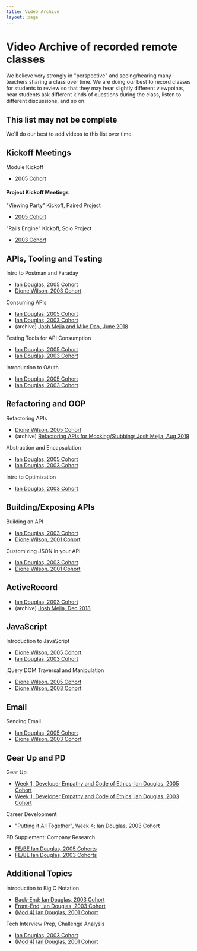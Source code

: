 ```yaml
---
title: Video Archive
layout: page
---
```


# Video Archive of recorded remote classes

We believe very strongly in "perspective" and seeing/hearing many teachers sharing a class over time. We are doing our best to record classes for students to review so that they may hear slightly different viewpoints, hear students ask different kinds of questions during the class, listen to different discussions, and so on.


## This list may not be complete

We'll do our best to add videos to this list over time.


## Kickoff Meetings

Module Kickoff
* [2005 Cohort](https://vimeo.com/449077549/b4524552da)


#### Project Kickoff Meetings

"Viewing Party" Kickoff, Paired Project
* [2005 Cohort](https://vimeo.com/449079054/c1ffb48831)

"Rails Engine" Kickoff, Solo Project
* [2003 Cohort](https://vimeo.com/441945115/cad187f4f0)


## APIs, Tooling and Testing

Intro to Postman and Faraday
* [Ian Douglas, 2005 Cohort](https://vimeo.com/449074625/d13cf271f5)
* [Dione Wilson, 2003 Cohort](https://vimeo.com/441936303/5a42f55a41)

Consuming APIs
* [Ian Douglas, 2005 Cohort](https://vimeo.com/450275848/9519c6410e)
* [Ian Douglas, 2003 Cohort](https://vimeo.com/441933853/f2a98b9559)
* (archive) [Josh Mejia and Mike Dao, June 2018](https://www.youtube.com/watch?v=FcgkfZEv_LI)

Testing Tools for API Consumption
* [Ian Douglas, 2005 Cohort](https://vimeo.com/451221711/1264ca6e7a)
* [Ian Douglas, 2003 Cohort](https://vimeo.com/441938656/0234a0196b)

Introduction to OAuth
* [Ian Douglas, 2005 Cohort](https://vimeo.com/450272502/a80eaf2b63)
* [Ian Douglas, 2003 Cohort](https://vimeo.com/441926366/3d1072226d)


## Refactoring and OOP

Refactoring APIs
* [Dione Wilson, 2005 Cohort](https://vimeo.com/450270705/8b8f6a1202)
* (archive) [Refactoring APIs for Mocking/Stubbing; Josh Mejia, Aug 2019](https://www.youtube.com/watch?v=Okck4Fc557o)

Abstraction and Encapsulation
* [Ian Douglas, 2005 Cohort](https://vimeo.com/450267710/e1db4e3ca4)
* [Ian Douglas, 2003 Cohort](https://vimeo.com/441937652/91941af0f8)

Intro to Optimization
* [Ian Douglas, 2003 Cohort](https://vimeo.com/441953043/25ec05f260)


## Building/Exposing APIs

Building an API
* [Ian Douglas, 2003 Cohort](https://vimeo.com/441942514/9a72728f22)
* [Dione Wilson, 2001 Cohort](https://vimeo.com/441936930/7f726f0ffd)

Customizing JSON in your API
* [Ian Douglas, 2003 Cohort](https://vimeo.com/441943509/16e0c5e8f1)
* [Dione Wilson, 2001 Cohort](https://vimeo.com/441935438/8fe924d4fd)


## ActiveRecord

* [Ian Douglas, 2003 Cohort](https://vimeo.com/441945463/d090c702bb)
* (archive) [Josh Mejia, Dec 2018](https://www.youtube.com/watch?v=OccKyvGvLKE)


## JavaScript

Introduction to JavaScript
* [Dione Wilson, 2005 Cohort](https://vimeo.com/452438318/9c8ba8bd78)
* [Ian Douglas, 2003 Cohort](https://vimeo.com/436181385/e2ae732fcb)

jQuery DOM Traversal and Manipulation
* [Dione Wilson, 2005 Cohort](https://start.interviewing.io/feedback/ItDJUZNk04vT)
* [Dione Wilson, 2003 Cohort](https://vimeo.com/441944539/72f9a78438)


## Email

Sending Email
* [Ian Douglas, 2005 Cohort](https://vimeo.com/452439130/9574785c24)
* [Dione Wilson, 2003 Cohort](https://vimeo.com/441941693/6f787c262f)


## Gear Up and PD

Gear Up
* [Week 1, Developer Empathy and Code of Ethics; Ian Douglas, 2005 Cohort](https://vimeo.com/450267096/dd0b1bfa9d)
* [Week 1, Developer Empathy and Code of Ethics; Ian Douglas, 2003 Cohort](https://vimeo.com/441940143/2cb38d9222)

Career Development
* ["Putting it All Together", Week 4; Ian Douglas, 2003 Cohort](https://vimeo.com/441953601/14fec97d65)

PD Supplement: Company Research
* [FE/BE Ian Douglas, 2005 Cohorts](https://vimeo.com/450272030/5870961a16)
* [FE/BE Ian Douglas, 2003 Cohorts](https://vimeo.com/441941222/da3924f607)


## Additional Topics

Introduction to Big O Notation
* [Back-End; Ian Douglas, 2003 Cohort](https://vimeo.com/441946493/ac1ef11de7)
* [Front-End; Ian Douglas, 2003 Cohort](https://vimeo.com/441951062/1516a80c38)
* [(Mod 4) Ian Douglas, 2001 Cohort](https://vimeo.com/415230957)

Tech Interview Prep, Challenge Analysis
* [Ian Douglas, 2003 Cohort](https://vimeo.com/441948881/581b1edfbc)
* [(Mod 4) Ian Douglas, 2001 Cohort](https://vimeo.com/415197514)

